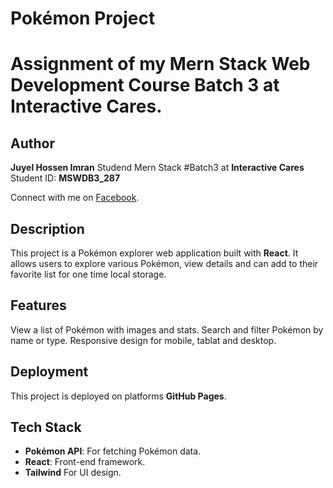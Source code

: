 
# Pokémon Project
# Assignment of my Mern Stack Web Development Course Batch 3 at Interactive Cares.

## Author
**Juyel Hossen Imran**
Studend Mern Stack #Batch3 at **Interactive Cares**
Student ID: **MSWDB3_287**

   Connect with me on [Facebook](https://www.facebook.com/j.h.imran1).

## Description
This project is a Pokémon explorer web application built with **React**. It allows users to explore various Pokémon, view details and can add to their favorite list for one time local storage.

## Features
  View a list of Pokémon with images and stats.
  Search and filter Pokémon by name or type.
  Responsive design for mobile, tablat and desktop.


## Deployment
This project is deployed on platforms **GitHub Pages**.

## Tech Stack
- **Pokémon API**: For fetching Pokémon data.
- **React**: Front-end framework.
- **Tailwind** For UI design.



